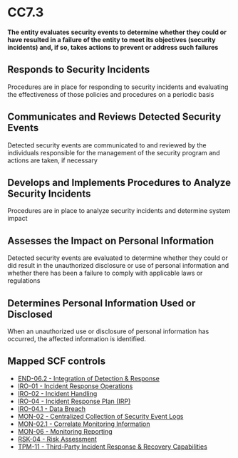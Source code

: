 # CC7.3
**The entity evaluates security events to determine whether they could or have resulted in a failure of the entity to meet its objectives (security incidents) and, if so, takes actions to prevent or address such failures**
## Responds to Security Incidents
Procedures are in place for responding to security incidents and evaluating the effectiveness of those policies and procedures on a periodic basis
## Communicates and Reviews Detected Security Events
Detected security events are communicated to and reviewed by the individuals responsible for the management of the security program and actions are taken, if necessary
## Develops and Implements Procedures to Analyze Security Incidents
Procedures are in place to analyze security incidents and determine system impact
## Assesses the Impact on Personal Information
Detected security events are evaluated to determine whether they could or did result in the unauthorized disclosure or use of personal information and whether there has been a failure to comply with applicable laws or regulations
## Determines Personal Information Used or Disclosed
When an unauthorized use or disclosure of personal information has occurred, the affected information is identified.
## Mapped SCF controls
- [END-06.2 - Integration of Detection & Response](../scf/end-062-integrationofdetection&response.md)
- [IRO-01 - Incident Response Operations](../scf/iro-01-incidentresponseoperations.md)
- [IRO-02 - Incident Handling](../scf/iro-02-incidenthandling.md)
- [IRO-04 - Incident Response Plan (IRP)](../scf/iro-04-incidentresponseplan(irp).md)
- [IRO-04.1 - Data Breach](../scf/iro-041-databreach.md)
- [MON-02 - Centralized Collection of Security Event Logs](../scf/mon-02-centralizedcollectionofsecurityeventlogs.md)
- [MON-02.1 - Correlate Monitoring Information](../scf/mon-021-correlatemonitoringinformation.md)
- [MON-06 - Monitoring Reporting](../scf/mon-06-monitoringreporting.md)
- [RSK-04 - Risk Assessment](../scf/rsk-04-riskassessment.md)
- [TPM-11 - Third-Party Incident Response & Recovery Capabilities](../scf/tpm-11-third-partyincidentresponse&recoverycapabilities.md)
